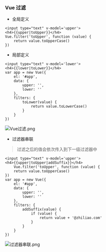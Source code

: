 ### Vue 过滤

- 全局定义

```
<input type="text" v-model='upper'>
<h4>{{upper|toUpper}}</h4>
Vue.filter('toUpper', function (value) {
    return value.toUpperCase()
})
```

- 局部定义

```
<input type="text" v-model='lower'>
<h4>{{lower|toLower}}</h4>
var app = new Vue({
    el: '#app',
    data: {
        upper: '',
        lower: ''
    },
    filters: {
        toLower(value) {
            return value.toLowerCase()
        }
    }
})
```
![Vue过滤.png](https://upload-images.jianshu.io/upload_images/12034021-2519652dd6c60d70.png?imageMogr2/auto-orient/strip%7CimageView2/2/w/1240)

- 过滤器串联

> 过滤之后的值会依次传入到下一级过滤器中

```
<input type="text" v-model='upper'>
<h4>{{upper|toUpper|addSuffix}}</h4>
    Vue.filter('toUpper', function (value) {
    return value.toUpperCase()
})
var app = new Vue({
    el: '#app',
    data: {
        upper: '',
        lower: ''
    },
    filters: {
        addSuffix(value) {
            if (value) {
                return value + '@zhiliao.com'
            }
        }
    }
})
```
![过滤器串联.png](https://upload-images.jianshu.io/upload_images/12034021-8d35490f19cf7164.png?imageMogr2/auto-orient/strip%7CimageView2/2/w/1240)
